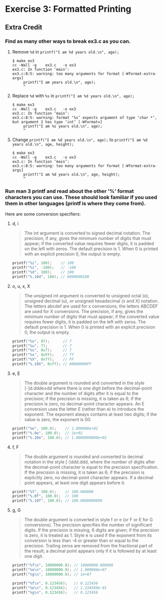 # Exercise 3: Formatted Printing
## Extra Credit
### Find as many other ways to break ex3.c as you can.
1. Remove `%d` in `printf("I am %d years old.\n", age);`

    ```
    $ make ex3
    cc -Wall -g    ex3.c   -o ex3
    ex3.c: In function ‘main’:
    ex3.c:8:5: warning: too many arguments for format [-Wformat-extra-args]
         printf("I am years old.\n", age);
         ^
    ```
2. Replace `%d` with `%s` in `printf("I am %d years old.\n", age);`

    ```
    $ make ex3
    cc -Wall -g    ex3.c   -o ex3
    ex3.c: In function ‘main’:
    ex3.c:8:5: warning: format ‘%s’ expects argument of type ‘char *’, but argument 2 has type ‘int’ [-Wformat=]
         printf("I am %s years old.\n", age);
         ^
    ```
3. Change `printf("I am %d years old.\n", age);` to `printf("I am %d years old.\n", age, height);`

    ```
    $ make ex3
    cc -Wall -g    ex3.c   -o ex3
    ex3.c: In function ‘main’:
    ex3.c:8:5: warning: too many arguments for format [-Wformat-extra-args]
         printf("I am %d years old.\n", age, height);
         ^
    ```

### Run man 3 printf and read about the other '%' format characters you can use. These should look familiar if you used them in other languages (printf is where they come from).
Here are some conversion specifiers:

1. d, i

    > The int argument is converted to signed decimal notation. The precision, if any, gives the minimum number of digits
    that must appear; if the converted value requires fewer digits, it is padded on the left with zeros. The default
    precision is 1. When 0 is printed with an explicit precision 0, the output is empty.
    

    ```c
    printf("%i", 100);    // 100
    printf("%i", -100);   // -100
    printf("%d", 100);    // 100
    printf("%.10d", 100); // 0000000100
    ```
    
2. o, u, x, X

    > The unsigned int argument is converted to unsigned octal (o), unsigned decimal (u), or unsigned hexadecimal
    (x and X) notation. The letters abcdef are used for x conversions; the letters ABCDEF are used for X conversions. 
    The precision, if any, gives the minimum number of digits that must appear; if the converted value requires 
    fewer digits, it is padded on the left with zeros. The default precision is 1. When 0 is printed with an 
    explicit precision 0, the output is empty.
    
    ```c
    printf("%o", 07);      // 7
    printf("%u", 7);       // 7
    printf("%x", 0x7);     // 7
    printf("%x", 0xFF);    // ff
    printf("%X", 0xff);    // FF
    printf("%.10X", 0xff); // 00000000FF
    ```
    
3. e, E

    > The double argument is rounded and converted in the style [-]d.ddde±dd where there is one digit before 
    the decimal-point character and the number of digits after it is equal to the precision; if the precision 
    is missing, it is taken as 6; if the precision is zero, no decimal-point character appears. An E conversion 
    uses the letter E (rather than e) to introduce the exponent. The exponent always contains at least two 
    digits; if the value is zero, the exponent is 00.
    
    ```c
    printf("%e", 100.0);    // 1.000000e+02
    printf("%.0e", 100.0);  // 1e+02
    printf("%.10e", 100.0); // 1.0000000000e+02
    ```
    
4. f, F

    > The double argument is rounded and converted to decimal notation in the style [-]ddd.ddd, where the number 
    of digits after the decimal-point character is equal to the precision specification. If the precision is 
    missing, it is taken as 6; if the precision is explicitly zero, no decimal-point character appears. 
    If a decimal point appears, at least one digit appears before it.
    
    ```c
    printf("%f", 100.0);    // 100.000000
    printf("%.0f", 100.0);  // 100
    printf("%.10f", 100.0); // 100.0000000000
    ```
    
5. g, G

    > The double argument is converted in style f or e (or F or E for G conversions). The precision specifies 
    the number of significant digits. If the precision is missing, 6 digits are given; if the precision is 
    zero, it is treated as 1. Style e is used if the exponent from its conversion is less than -4 or greater 
    than or equal to the precision. Trailing zeros are removed from the fractional part of the result; a 
    decimal point appears only if it is followed by at least one digit.
    
    ```c
    printf("%f\n", 10000000.0); // 10000000.000000
    printf("%e\n", 10000000.0); // 1.000000e+07
    printf("%g\n", 10000000.0); // 1e+07
    
    printf("%f\n", 0.123456);   // 0.123456
    printf("%e\n", 0.123456);   // 1.234560e-01
    printf("%g\n", 0.123456);   // 0.123456
    ```
